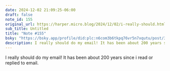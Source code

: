 ```yaml
---
date: 2024-12-02 21:09:25-06:00
draft: false
note_id: 155
original_url: https://harper.micro.blog/2024/12/02/i-really-should.html
sub_title: Untitled
title: "Note #155"
bsky: "https://bsky.app/profile/did:plc:n6com3b6tkpq76vr5n7xqutu/post/3lcenzbfqcv2g"
description: I really should do my email! It has been about 200 years since i read or replied to email.
---
```


I really should do my email! It has been about 200 years since i read or replied to email.
